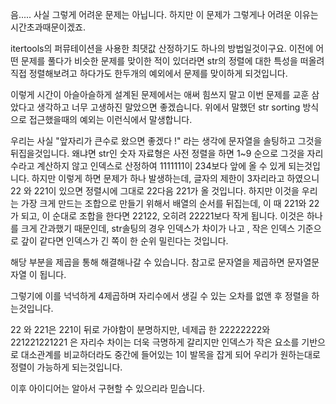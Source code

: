 음..... 사실 그렇게 어려운 문제는 아닙니다. 하지만 이 문제가 그렇게나 어려운 이유는 시간초과때문이겠죠.

itertools의 퍼뮤테이션을 사용한 최댓값 산정하기도 하나의 방법일것이구요.
이전에 어떤 문제를 풀다가 비슷한 문제를 맞이한 적이 있더라면 str의 정렬에 대한 특성을 떠올려 직접 정렬해보려고 하다가도 한두개의 예외에서 문제를 맞이하게 되것입니다.

이렇게 시간이 아슬아슬하게 설계된 문제에서는 애써 힘쓰지 말고 이번 문제를 교훈 삼았다고 생각하고 너무 고생하진 말았으면 좋겠습니다.
위에서 말했던 str sorting 방식으로 접근했을때의 예외는 이런식에서 말생합니다.

우리는 사실 "앞자리가 큰수로 왔으면 좋겠다 !" 라는 생각에 문자열을 솔팅하고 그것을 뒤집을것입니다.
왜냐면 str인 숫자 자료형은 사전 정렬을 하면 1~9 순으로 그것을 자리수라고 계산하지 않고 인덱스로 산정하여 1111111이 234보다 앞에 올 수 있게 되는것입니다.
하지만 이렇게 하면 문제가 하나 발생하는데, 글자의 제한이 3자리라고 하였으니 22 와 221이 있으면 정렬시에 그대로 22다음 221가 올 것입니다.
하지만 이것을 우리는 가장 크게 만드는 조합으로 만들기 위해서 배열의 순서를 뒤집는데, 이 때 221와 22가 되고, 이 순대로 조합을 한다면 22122, 
오히려 22221보다 작게 됩니다. 이것은 하나를 크게 간과했기 때문인데, str솔팅의 경우 인덱스가 차이가 나고 , 작은 인덱스 기준으로 갚이 같다면 인덱스가 긴 쪽이
한 순위 밀린다는 것입니다. 

해당 부분을 제곱을 통해 해결해나갈 수 있습니다. 참고로 문자열을 제곱하면 문자열문자열 이 됩니다.

그렇기에 이를 넉넉하게 4제곱하며 자리수에서 생길 수 있는 오차를 없앤 후 정렬을 하는것입니다. 

22 와 221은  221이 뒤로 가야함이 분명하지만, 네제곱 한 22222222와 221221221221 은 자리수 차이는 더욱 극명하게 갈리지만 인덱스가 작은 요소를 
기반으로 대소관계를 비교하더라도 중간에 들어있는 1이 발목을 잡게 되어 우리가 원하는대로 정렬이 가능하게 되는것입니다.

이후 아이디어는 알아서 구현할 수 있으리라 믿습니다.
